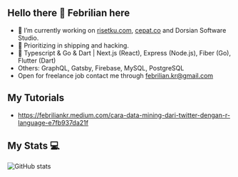 ## Hello there 👋 Febrilian here

- 🔭 I’m currently working on [risetku.com](https://risetku.com), [cepat.co](https://cepat.co) and Dorsian Software Studio.
- 🌱 Prioritizing in shipping and hacking.
- 🚀 Typescript & Go & Dart | Next.js (React), Express (Node.js), Fiber (Go), Flutter (Dart)
- Others: GraphQL, Gatsby, Firebase, MySQL, PostgreSQL
- Open for freelance job contact me through febrilian.kr@gmail.com

## My Tutorials
- https://febriliankr.medium.com/cara-data-mining-dari-twitter-dengan-r-language-e7fb937da21f

## My Stats 💻

![GitHub stats](https://github-readme-stats.vercel.app/api?username=febriliankr&show_icons=true&theme=tokyonight)
